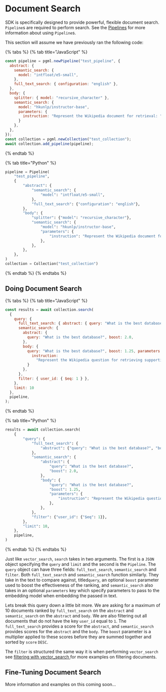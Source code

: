 # Document Search

SDK is specifically designed to provide powerful, flexible document search. `Pipeline`s are required to perform search. See the [Pipelines](https://postgresml.org/docs/introduction/apis/client-sdk/pipelines) for more information about using `Pipeline`s.

This section will assume we have previously ran the following code:

{% tabs %}
{% tab title="JavaScript" %}
```javascript
const pipeline = pgml.newPipeline("test_pipeline", {
  abstract: {
    semantic_search: {
      model: "intfloat/e5-small",
    },
    full_text_search: { configuration: "english" },
  },
  body: {
    splitter: { model: "recursive_character" },
    semantic_search: {
      model: "hkunlp/instructor-base",
      parameters: {
        instruction: "Represent the Wikipedia document for retrieval: ",
      }
    },
  },
});
const collection = pgml.newCollection("test_collection");
await collection.add_pipeline(pipeline);
```
{% endtab %}

{% tab title="Python" %}
```python
pipeline = Pipeline(
    "test_pipeline",
    {
        "abstract": {
            "semantic_search": {
                "model": "intfloat/e5-small",
            },
            "full_text_search": {"configuration": "english"},
        },
        "body": {
            "splitter": {"model": "recursive_character"},
            "semantic_search": {
                "model": "hkunlp/instructor-base",
                "parameters": {
                    "instruction": "Represent the Wikipedia document for retrieval: ",
                },
            },
        },
    },
)
collection = Collection("test_collection")
```
{% endtab %}
{% endtabs %}

## Doing Document Search

{% tabs %}
{% tab title="JavaScript" %}
```javascript
const results = await collection.search(
  {
    query: {
      full_text_search: { abstract: { query: "What is the best database?", boost: 1.2 } },
      semantic_search: {
        abstract: {
          query: "What is the best database?", boost: 2.0,
        },
        body: {
          query: "What is the best database?", boost: 1.25, parameters: {
            instruction:
              "Represent the Wikipedia question for retrieving supporting documents: ",
          }
        },
      },
      filter: { user_id: { $eq: 1 } },
    },
    limit: 10
  },
  pipeline,
);
```
{% endtab %}

{% tab title="Python" %}
```python
results = await collection.search(
    {
        "query": {
            "full_text_search": {
                "abstract": {"query": "What is the best database?", "boost": 1.2}
            },
            "semantic_search": {
                "abstract": {
                    "query": "What is the best database?",
                    "boost": 2.0,
                },
                "body": {
                    "query": "What is the best database?",
                    "boost": 1.25,
                    "parameters": {
                        "instruction": "Represent the Wikipedia question for retrieving supporting documents: ",
                    },
                },
            },
            "filter": {"user_id": {"$eq": 1}},
        },
        "limit": 10,
    },
    pipeline,
)
```
{% endtab %}
{% endtabs %}

Just like `vector_search`, `search` takes in two arguments. The first is a `JSON` object specifying the `query` and `limit` and the second is the `Pipeline`. The `query` object can have three fields: `full_text_search`, `semantic_search` and `filter`. Both `full_text_search` and `semantic_search` function similarly. They take in the text to compare against, titled`query`, an optional `boost` parameter used to boost the effectiveness of the ranking, and `semantic_search` also takes in an optional `parameters` key which specify parameters to pass to the embedding model when embedding the passed in text.

Lets break this query down a little bit more. We are asking for a maximum of 10 documents ranked by `full_text_search` on the `abstract` and `semantic_search` on the `abstract` and `body`. We are also filtering out all documents that do not have the key `user_id` equal to `1`.  The `full_text_search` provides a score for the `abstract`, and `semantic_search` provides scores for the `abstract` and the `body`. The `boost` parameter is a multiplier applied to these scores before they are summed together and sorted by `score` `DESC`.&#x20;

The `filter` is structured the same way it is when performing `vector_search` see [filtering with vector\_search](https://postgresml.org/docs/introduction/apis/client-sdk/search)[ ](https://postgresml.org/docs/introduction/apis/client-sdk/search#metadata-filtering)for more examples on filtering documents.

## Fine-Tuning Document Search

More information and examples on this coming soon...
